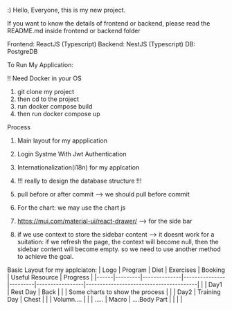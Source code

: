 :) Hello, Everyone, this is my new project. 

If you want to know the details of frontend or backend, please read the README.md inside frontend or backend folder

Frontend: ReactJS (Typescript)
Backend: NestJS (Typescript)
DB: PostgreDB


To Run My Application:

!! Need Docker in your OS

1. git clone my project
2. then cd to the project
3. run docker compose build
4. then run docker compose up

Process

1. Main layout for my appplication
2. Login Systme With Jwt Authentication
3. Internationalization(i18n) for my applcation 
4. !!! really to design the database structure !!!









5. pull before or after commit --> we should pull before commit
6. For the chart: we may use the chart js
7. https://mui.com/material-ui/react-drawer/ --> for the side bar 

8. if we use context to store the sidebar content --> it doesnt work for a suitation: if we refresh the page, the context will become null, then the sidebar content will become empty.
    so we need to use another method to achieve the goal.










Basic Layout for my applciaton:
| Logo | Program | Diet         | Exercises     | Booking | Useful Resource | Progress                               |
|------|---------|--------------|---------------|---------|-----------------|----------------------------------------|
|      | Day1    | Rest Day     | Back          |         |                 | Some charts to show the process        |
|      | Day2    | Training Day | Chest         |         |                 | Volumn....                             |
|      | .....   | Macro        | ....Body Part |         |                 |                                        |